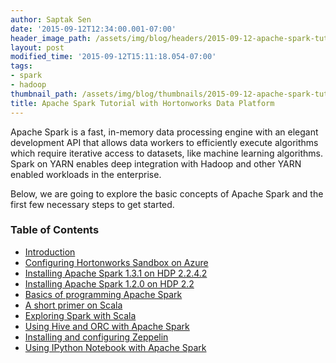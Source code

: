 ```yaml
---
author: Saptak Sen
date: '2015-09-12T12:34:00.001-07:00'
header_image_path: /assets/img/blog/headers/2015-09-12-apache-spark-tutorial.jpg
layout: post
modified_time: '2015-09-12T15:11:18.054-07:00'
tags:
- spark
- hadoop
thumbnail_path: /assets/img/blog/thumbnails/2015-09-12-apache-spark-tutorial.jpg
title: Apache Spark Tutorial with Hortonworks Data Platform
---
```


Apache Spark is a fast, in-memory data processing engine with an elegant development API that allows data workers to efficiently execute algorithms which require iterative access to datasets, like machine learning algorithms. Spark on YARN enables deep integration with Hadoop and other YARN enabled workloads in the enterprise.

Below, we are going to explore the basic concepts of Apache Spark and the first few necessary steps to get started.


### Table of Contents

  * [Introduction](http://saptak.in/spark/)
  * [Configuring Hortonworks Sandbox on Azure](http://saptak.in/spark/001-configuring-hortonwork-sandbox-azure.html)
  * [Installing Apache Spark 1.3.1 on HDP 2.2.4.2](http://saptak.in/spark/004-installing-apache-spark-1-3-1.html)
  * [Installing Apache Spark 1.2.0 on HDP 2.2](http://saptak.in/spark/007-Installing-Spark-1-2.html)
  * [Basics of programming Apache Spark](http://saptak.in/spark/010-basics-of-programming-apache-spark.html)
  * [A short primer on Scala](http://saptak.in/spark/013-scala-primer.html)
  * [Exploring Spark with Scala](http://saptak.in/spark/016-spark-with-scala.html)
  * [Using Hive and ORC with Apache Spark](http://saptak.in/spark/019-hive-orc-spark.html)
  * [Installing and configuring Zeppelin](http://saptak.in/spark/022-installing-zeppelin.html)
  * [Using IPython Notebook with Apache Spark](http://saptak.in/spark/025-ipython-notebook-with-apache-spark.html)